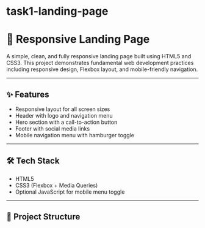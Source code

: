 # task1-landing-page
# 🚀 Responsive Landing Page

A simple, clean, and fully responsive landing page built using HTML5 and CSS3. This project demonstrates fundamental web development practices including responsive design, Flexbox layout, and mobile-friendly navigation.

---

## ✨ Features

- Responsive layout for all screen sizes
- Header with logo and navigation menu
- Hero section with a call-to-action button
- Footer with social media links
- Mobile navigation menu with hamburger toggle

---

## 🛠️ Tech Stack

- HTML5
- CSS3 (Flexbox + Media Queries)
- Optional JavaScript for mobile menu toggle

---

## 📁 Project Structure

